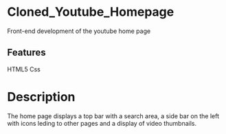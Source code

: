 # Cloned_Youtube_Homepage

Front-end development of the youtube home page

## Features

HTML5
Css

# Description

The home page displays a top bar with a search area, a side bar on the left with icons leding to other pages and a display of video thumbnails.
